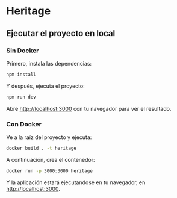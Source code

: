 # Heritage


## Ejecutar el proyecto en local

### Sin Docker

Primero, instala las dependencias:
```bash
npm install
```

Y después, ejecuta el proyecto:
```bash
npm run dev
```

Abre [http://localhost:3000](http://localhost:3000) con tu navegador para ver el resultado.

### Con Docker
Ve a la raíz del proyecto y ejecuta:
```bash
docker build . -t heritage
```
A continuación, crea el contenedor:
```bash
docker run -p 3000:3000 heritage
```
Y la aplicación estará ejecutandose en tu navegador, en [http://localhost:3000](http://localhost:3000).

